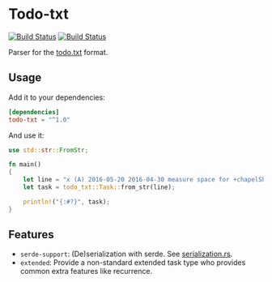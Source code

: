# Todo-txt

[![Build Status](https://travis-ci.org/sanpii/todo-txt.svg?branch=master)](https://travis-ci.org/sanpii/todo-txt)
[![Build Status](https://gitlab.com/sanpi/todo-txt/badges/master/build.svg)](https://gitlab.com/sanpi/todo-txt/commits/master)

Parser for the [todo.txt](https://github.com/todotxt/todo.txt) format.

## Usage

Add it to your dependencies:

```toml
[dependencies]
todo-txt = "^1.0"
```

And use it:

```rust
use std::str::FromStr;

fn main()
{
    let line = "x (A) 2016-05-20 2016-04-30 measure space for +chapelShelving @chapel due:2016-05-30";
    let task = todo_txt::Task::from_str(line);

    println!("{:#?}", task);
}
```

## Features

* `serde-support`: (De)serialization with serde. See
    [serialization.rs](examples/serialization.rs).
* `extended`: Provide a non-standard extended task type who provides common
    extra features like recurrence.
